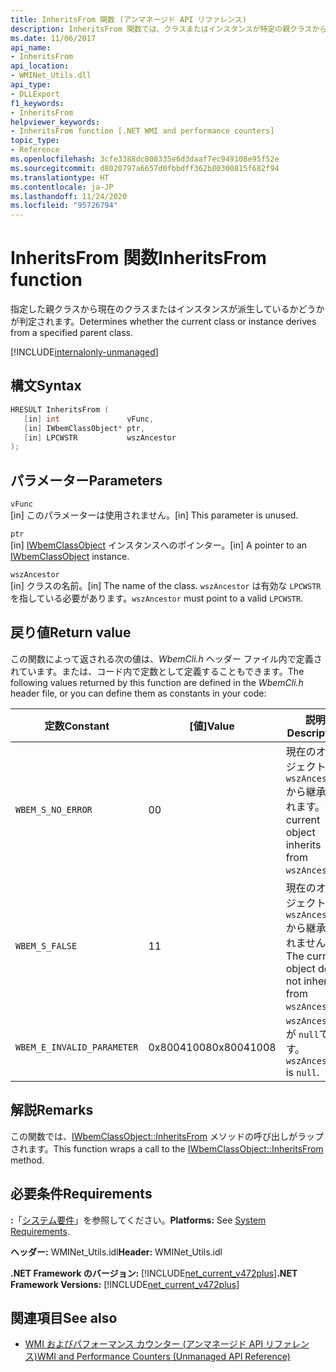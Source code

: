 ```yaml
---
title: InheritsFrom 関数 (アンマネージド API リファレンス)
description: InheritsFrom 関数では、クラスまたはインスタンスが特定の親クラスから派生しているかどうかが判断されます。
ms.date: 11/06/2017
api_name:
- InheritsFrom
api_location:
- WMINet_Utils.dll
api_type:
- DLLExport
f1_keywords:
- InheritsFrom
helpviewer_keywords:
- InheritsFrom function [.NET WMI and performance counters]
topic_type:
- Reference
ms.openlocfilehash: 3cfe3388dc808335e6d3daaf7ec949108e95f52e
ms.sourcegitcommit: d8020797a6657d0fbbdff362b80300815f682f94
ms.translationtype: HT
ms.contentlocale: ja-JP
ms.lasthandoff: 11/24/2020
ms.locfileid: "95726794"
---
```

# <a name="inheritsfrom-function"></a><span data-ttu-id="25a4d-103">InheritsFrom 関数</span><span class="sxs-lookup"><span data-stu-id="25a4d-103">InheritsFrom function</span></span>

<span data-ttu-id="25a4d-104">指定した親クラスから現在のクラスまたはインスタンスが派生しているかどうかが判定されます。</span><span class="sxs-lookup"><span data-stu-id="25a4d-104">Determines whether the current class or instance derives from a specified parent class.</span></span>

[!INCLUDE[internalonly-unmanaged](../../../../includes/internalonly-unmanaged.md)]

## <a name="syntax"></a><span data-ttu-id="25a4d-105">構文</span><span class="sxs-lookup"><span data-stu-id="25a4d-105">Syntax</span></span>  
  
```cpp
HRESULT InheritsFrom (
   [in] int               vFunc,
   [in] IWbemClassObject* ptr,
   [in] LPCWSTR           wszAncestor
);
```  

## <a name="parameters"></a><span data-ttu-id="25a4d-106">パラメーター</span><span class="sxs-lookup"><span data-stu-id="25a4d-106">Parameters</span></span>

`vFunc`  
<span data-ttu-id="25a4d-107">[in] このパラメーターは使用されません。</span><span class="sxs-lookup"><span data-stu-id="25a4d-107">[in] This parameter is unused.</span></span>

`ptr`  
<span data-ttu-id="25a4d-108">[in] [IWbemClassObject](/windows/desktop/api/wbemcli/nn-wbemcli-iwbemclassobject) インスタンスへのポインター。</span><span class="sxs-lookup"><span data-stu-id="25a4d-108">[in] A pointer to an [IWbemClassObject](/windows/desktop/api/wbemcli/nn-wbemcli-iwbemclassobject) instance.</span></span>

`wszAncestor`  
<span data-ttu-id="25a4d-109">[in] クラスの名前。</span><span class="sxs-lookup"><span data-stu-id="25a4d-109">[in] The name of the class.</span></span> <span data-ttu-id="25a4d-110">`wszAncestor` は有効な `LPCWSTR` を指している必要があります。</span><span class="sxs-lookup"><span data-stu-id="25a4d-110">`wszAncestor` must point to a valid `LPCWSTR`.</span></span>

## <a name="return-value"></a><span data-ttu-id="25a4d-111">戻り値</span><span class="sxs-lookup"><span data-stu-id="25a4d-111">Return value</span></span>

<span data-ttu-id="25a4d-112">この関数によって返される次の値は、*WbemCli.h* ヘッダー ファイル内で定義されています。または、コード内で定数として定義することもできます。</span><span class="sxs-lookup"><span data-stu-id="25a4d-112">The following values returned by this function are defined in the *WbemCli.h* header file, or you can define them as constants in your code:</span></span>

|<span data-ttu-id="25a4d-113">定数</span><span class="sxs-lookup"><span data-stu-id="25a4d-113">Constant</span></span>  |<span data-ttu-id="25a4d-114">[値]</span><span class="sxs-lookup"><span data-stu-id="25a4d-114">Value</span></span>  |<span data-ttu-id="25a4d-115">説明</span><span class="sxs-lookup"><span data-stu-id="25a4d-115">Description</span></span>  |
|---------|---------|---------|
| `WBEM_S_NO_ERROR` | <span data-ttu-id="25a4d-116">0</span><span class="sxs-lookup"><span data-stu-id="25a4d-116">0</span></span> | <span data-ttu-id="25a4d-117">現在のオブジェクトは `wszAncestor` から継承されます。</span><span class="sxs-lookup"><span data-stu-id="25a4d-117">The current object inherits from `wszAncestor`.</span></span>  |
| `WBEM_S_FALSE` | <span data-ttu-id="25a4d-118">1</span><span class="sxs-lookup"><span data-stu-id="25a4d-118">1</span></span> | <span data-ttu-id="25a4d-119">現在のオブジェクトは `wszAncestor` から継承されません。</span><span class="sxs-lookup"><span data-stu-id="25a4d-119">The current object does not inherit from `wszAncestor`.</span></span> |
|`WBEM_E_INVALID_PARAMETER` | <span data-ttu-id="25a4d-120">0x80041008</span><span class="sxs-lookup"><span data-stu-id="25a4d-120">0x80041008</span></span> | <span data-ttu-id="25a4d-121">`wszAncestor` が `null`です。</span><span class="sxs-lookup"><span data-stu-id="25a4d-121">`wszAncestor` is `null`.</span></span> |
  
## <a name="remarks"></a><span data-ttu-id="25a4d-122">解説</span><span class="sxs-lookup"><span data-stu-id="25a4d-122">Remarks</span></span>

<span data-ttu-id="25a4d-123">この関数では、[IWbemClassObject::InheritsFrom](/windows/desktop/api/wbemcli/nf-wbemcli-iwbemclassobject-inheritsfrom) メソッドの呼び出しがラップされます。</span><span class="sxs-lookup"><span data-stu-id="25a4d-123">This function wraps a call to the [IWbemClassObject::InheritsFrom](/windows/desktop/api/wbemcli/nf-wbemcli-iwbemclassobject-inheritsfrom) method.</span></span>

## <a name="requirements"></a><span data-ttu-id="25a4d-124">必要条件</span><span class="sxs-lookup"><span data-stu-id="25a4d-124">Requirements</span></span>  

 <span data-ttu-id="25a4d-125">**:**「[システム要件](../../get-started/system-requirements.md)」を参照してください。</span><span class="sxs-lookup"><span data-stu-id="25a4d-125">**Platforms:** See [System Requirements](../../get-started/system-requirements.md).</span></span>  
  
 <span data-ttu-id="25a4d-126">**ヘッダー:** WMINet_Utils.idl</span><span class="sxs-lookup"><span data-stu-id="25a4d-126">**Header:** WMINet_Utils.idl</span></span>  
  
 <span data-ttu-id="25a4d-127">**.NET Framework のバージョン:** [!INCLUDE[net_current_v472plus](../../../../includes/net-current-v472plus.md)]</span><span class="sxs-lookup"><span data-stu-id="25a4d-127">**.NET Framework Versions:** [!INCLUDE[net_current_v472plus](../../../../includes/net-current-v472plus.md)]</span></span>  
  
## <a name="see-also"></a><span data-ttu-id="25a4d-128">関連項目</span><span class="sxs-lookup"><span data-stu-id="25a4d-128">See also</span></span>

- [<span data-ttu-id="25a4d-129">WMI およびパフォーマンス カウンター (アンマネージド API リファレンス)</span><span class="sxs-lookup"><span data-stu-id="25a4d-129">WMI and Performance Counters (Unmanaged API Reference)</span></span>](index.md)
